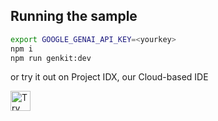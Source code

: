 ## Running the sample

```bash
export GOOGLE_GENAI_API_KEY=<yourkey>
npm i
npm run genkit:dev
```

or try it out on Project IDX, our Cloud-based IDE

<a href="https://idx.google.com/template?url=https%3A%2F%2Fgithub.com%2Ffirebase%2Fgenkit%2Ftree%2Fremove-idx-subbutton%2Fsamples%2Fjs-coffee-shop">
  <picture>
    <source
      media="(prefers-color-scheme: dark)"
      srcset="https://cdn.idx.dev/btn/try_dark_32.svg">
    <source
      media="(prefers-color-scheme: light)"
      srcset="https://cdn.idx.dev/btn/try_light_32.svg">
    <img
      height="32"
      alt="Try in IDX"
      src="https://cdn.idx.dev/btn/try_purple_32.svg">
  </picture>
</a>
